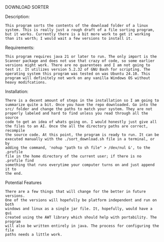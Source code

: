 
DOWNLOAD SORTER

Description:

    This program sorts the contents of the download folder of a linux 
    system. This is really just a rough draft of a file sorting program, 
    but it works. Currently there is a bit more work to get it working 
    than its worth; I would wait a few versions to install it.

Requirements:

    This program requires java 21 or later to run. The only import is the 
    Scanner package and does not use that crazy of code, so some earlier 
    versions might work. There are no guarentees and I am not going to 
    test it. It utilizes version 5.2.32 of GNU Bash for scripting. The 
    operating system this program was tested on was Ubuntu 24.10. This 
    program will definitely not work on any vanilla Windows OS without 
    heavy modifcations.

Installation:

    There is a decent amount of steps in the installation so I am going to
    summarize quite a bit. Once you have the repo downloaded. Go into the 
    src/ folder and change the paths to match your system. They are not
    properly labeled and hard to find unless you read through all the source
    code to get an idea of whats going on. I would honestly just give all 
    the files to an AI. Once the all the directory paths are correct, recompile
    the source code. At this point, the program is ready to run. It can be 
    executed manually with the ./sort_download.sh file in a terminal, or by 
    adding the command, 'nohup "path to sh file" > /dev/nul &', to the .profile 
    file in the home directory of the current user; if there is no .profile find 
    something that runs everytime your computer turns on and just append it to 
    the end.    

Potential Features

    There are a few things that will change for the better in future versions. 
    One of the versions will hopefully be platform independent and run on both
    windows and linux as a single jar file. It, hopefully, would have a gui 
    created using the AWT library which should help with portability. The program 
    will also be written entirely in java. The process for configuring the file
    paths needs a little work.   
